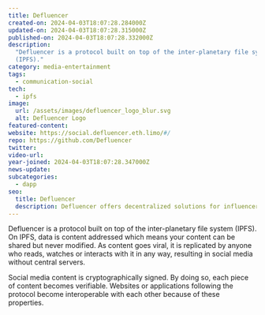```yaml
---
title: Defluencer
created-on: 2024-04-03T18:07:28.284000Z
updated-on: 2024-04-03T18:07:28.315000Z
published-on: 2024-04-03T18:07:28.332000Z
description:
  "Defluencer is a protocol built on top of the inter-planetary file system
  (IPFS)."
category: media-entertainment
tags:
  - communication-social
tech:
  - ipfs
image:
  url: /assets/images/defluencer_logo_blur.svg
  alt: Defluencer Logo
featured-content:
website: https://social.defluencer.eth.limo/#/
repo: https://github.com/Defluencer
twitter:
video-url:
year-joined: 2024-04-03T18:07:28.347000Z
news-update:
subcategories:
  - dapp
seo:
  title: Defluencer
  description: Defluencer offers decentralized solutions for influencer marketing.
---
```


Defluencer is a protocol built on top of the inter-planetary file system (IPFS). On IPFS, data is content addressed which means your content can be shared but never modified. As content goes viral, it is replicated by anyone who reads, watches or interacts with it in any way, resulting in social media without central servers.

Social media content is cryptographically signed. By doing so, each piece of content becomes verifiable. Websites or applications following the protocol become interoperable with each other because of these properties.
